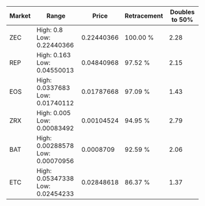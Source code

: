 | Market | Range | Price| Retracement | Doubles to 50% |
| --- | --- | --- | --- | --- |
| ZEC | High: 0.8<br />Low: 0.22440366 | 0.22440366 | 100.00 % | 2.28 |
| REP | High: 0.163<br />Low: 0.04550013 | 0.04840968 | 97.52 % | 2.15 |
| EOS | High: 0.0337683<br />Low: 0.01740112 | 0.01787668 | 97.09 % | 1.43 |
| ZRX | High: 0.005<br />Low: 0.00083492 | 0.00104524 | 94.95 % | 2.79 |
| BAT | High: 0.00288578<br />Low: 0.00070956 | 0.0008709 | 92.59 % | 2.06 |
| ETC | High: 0.05347338<br />Low: 0.02454233 | 0.02848618 | 86.37 % | 1.37 |
